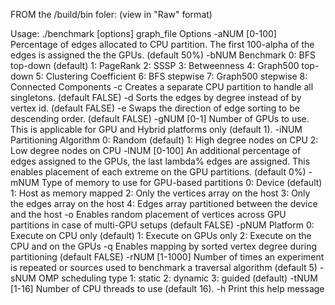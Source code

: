 FROM the /build/bin foler: (view in "Raw" format)


Usage: ./benchmark [options] graph_file
Options
  -aNUM [0-100] Percentage of edges allocated to CPU partition.
        The first 100-alpha of the edges is assigned the the GPUs.
        (default 50%)
  -bNUM Benchmark
     0: BFS top-down (default)
     1: PageRank
     2: SSSP
     3: Betweenness
     4: Graph500 top-down
     5: Clustering Coefficient
     6: BFS stepwise
     7: Graph500 stepwise
     8: Connected Components
  -c Creates a separate CPU partition to handle all singletons.
     (default FALSE)
  -d Sorts the edges by degree instead of by vertex id.
     (default FALSE)
  -e Swaps the direction of edge sorting to be descending order.
     (default FALSE)
  -gNUM [0-1] Number of GPUs to use. This is applicable for GPU
        and Hybrid platforms only (default 1).
  -iNUM Partitioning Algorithm
     0: Random (default)
     1: High degree nodes on CPU
     2: Low degree nodes on CPU
  -lNUM [0-100] An additional percentage of edges assigned to the
        GPUs, the last lambda% edges are assigned. This enables
        placement of each extreme on the GPU partitions.
        (default 0%)
  -mNUM Type of memory to use for GPU-based partitions
     0: Device (default)
     1: Host as memory mapped
     2: Only the vertices array on the host
     3: Only the edges array on the host
     4: Edges array partitioned between the device and the host
  -o Enables random placement of vertices across GPU partitions
     in case of multi-GPU setups (default FALSE)
  -pNUM Platform
     0: Execute on CPU only (default)
     1: Execute on GPUs only
     2: Execute on the CPU and on the GPUs
  -q Enables mapping by sorted vertex degree during partitioning
     (default FALSE)
  -rNUM [1-1000] Number of times an experiment is repeated or sources
        used to benchmark a traversal algorithm (default 5)
  -sNUM OMP scheduling type
     1: static
     2: dynamic
     3: guided (default)
  -tNUM [1-16] Number of CPU threads to use (default 16).
  -h Print this help message
